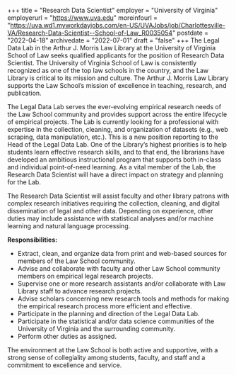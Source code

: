 +++
title = "Research Data Scientist"
employer = "University of Virginia"
employerurl = "https://www.uva.edu"
moreinfourl = "https://uva.wd1.myworkdayjobs.com/en-US/UVAJobs/job/Charlottesville-VA/Research-Data-Scientist--School-of-Law_R0035054"
postdate = "2022-04-18"
archivedate = "2022-07-01"
draft = "false"
+++
The Legal Data Lab in the Arthur J. Morris Law Library at the University of Virginia School of Law seeks qualified applicants for the position of Research Data Scientist.  The University of Virginia School of Law is consistently recognized as one of the top law schools in the country, and the Law Library is critical to its mission and culture.  The Arthur J. Morris Law Library supports the Law School’s mission of excellence in teaching, research, and publication.

The Legal Data Lab serves the ever-evolving empirical research needs of the Law School community and provides support across the entire lifecycle of empirical projects. The Lab is currently looking for a professional with expertise in the collection, cleaning, and organization of datasets (e.g., web scraping, data manipulation, etc.). This is a new position reporting to the Head of the Legal Data Lab. One of the Library’s highest priorities is to help students learn effective research skills, and to that end, the librarians have developed an ambitious instructional program that supports both in-class and individual point-of-need learning. As a vital member of the Lab, the Research Data Scientist will have a direct impact on strategy and planning for the Lab.

The Research Data Scientist will assist faculty and other library patrons with complex research initiatives requiring the collection, cleaning, and digital dissemination of legal and other data. Depending on experience, other duties may include assistance with statistical analyses and/or machine learning and natural language processing.

**Responsibilities:**

- Extract, clean, and organize data from print and web-based sources for members of the Law School community.
- Advise and collaborate with faculty and other Law School community members on empirical legal research projects.
- Supervise one or more research assistants and/or collaborate with Law Library staff to advance research projects.
- Advise scholars concerning new research tools and methods for making the empirical research process more efficient and effective.
- Participate in the planning and direction of the Legal Data Lab.
- Participate in the statistical and/or data science communities of the University of Virginia and the surrounding community.
- Perform other duties as assigned.

The environment at the Law School is both active and supportive, with a strong sense of collegiality among students, faculty, and staff and a commitment to excellence and service.